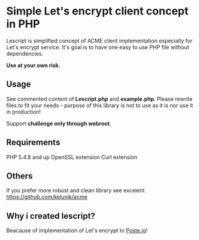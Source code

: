# Simple Let's encrypt client concept in PHP

Lescript is simplified concept of ACME client implementation especially for Let's encrypt service. It's goal is to have one 
easy to use PHP file without dependencies. 

**Use at your own risk.**

## Usage

See commented content of **Lescript.php** and **example.php**. Please rewrite files to fit your needs - purpose of this library is not to use as it is nor use it in production!

Support **challenge only through webroot**.

## Requirements

PHP 5.4.8 and up
OpenSSL extension
Curl extension

## Others

If you prefer more robust and clean library see excelent https://github.com/kelunik/acme


## Why i created lescript?

Beacause of implementation of Let's encrypt to [Poste.io](https://poste.io)!
